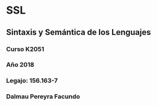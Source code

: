 # SSL
## Sintaxis y Semántica de los Lenguajes
### Curso K2051
### Año 2018
### Legajo: 156.163-7
### Dalmau Pereyra Facundo 
